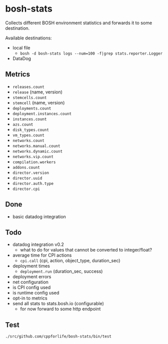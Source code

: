 # bosh-stats

Collects different BOSH environment statistics and forwards it to some destination.

Available destinations:

- local file
  - `bosh -d bosh-stats logs --num=100 -f|grep stats.reporter.Logger`
- DataDog

## Metrics

- `releases.count`
- `release` (name, version)
- `stemcells.count`
- `stemcell` (name, version)
- `deployments.count`
- `deployment.instances.count`
- `instances.count`
- `azs.count`
- `disk_types.count`
- `vm_types.count`
- `networks.count`
- `networks.manual.count`
- `networks.dynamic.count`
- `networks.vip.count`
- `compilation.workers`
- `addons.count`
- `director.version`
- `director.uuid`
- `director.auth.type`
- `director.cpi`

## Done
- basic datadog integration

## Todo

- datadog integration v0.2
  - what to do for values that cannot be converted to integer/float?
- average time for CPI actions
  - `cpi.call` (cpi, action, object_type, duration_sec)
- deployment times
  - `deployment.run` (duration_sec, success)
- deployment errors
- net configuration
- is CPI config used
- is runtime config used
- opt-in to metrics
- send all stats to stats.bosh.io (configurable)
  - for now forward to some http endpoint

## Test

```
./src/github.com/cppforlife/bosh-stats/bin/test
```
